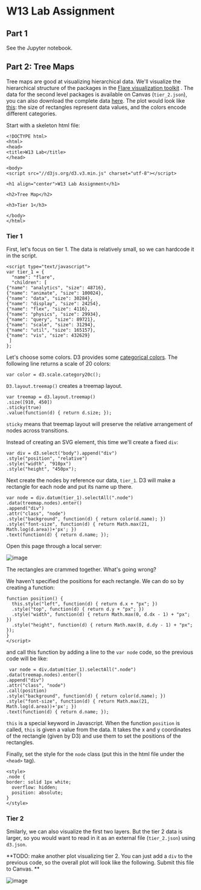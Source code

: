 # W13 Lab Assignment

## Part 1
See the Jupyter notebook.

## Part 2: Tree Maps

Tree maps are good at visualizing hierarchical data. We'll visualize the hierarchical structure of the packages in the [Flare visualization toolkit](http://flare.prefuse.org/) . The data for the second level packages is available on Canvas (`tier_2.json`), you can also download the complete data [here](https://gist.github.com/mbostock/1093025#file-flare-json). The plot would look like [this](http://bl.ocks.org/mbostock/4063582): the size of rectangles represent data values, and the colors encode different categories. 


Start with a skeleton html file:

    <!DOCTYPE html>
    <html>
    <head>
    <title>W13 Lab</title>
    </head>

    <body>
    <script src="//d3js.org/d3.v3.min.js" charset="utf-8"></script>

    <h1 align="center">W13 Lab Assignment</h1>

    <h2>Tree Map</h2>

    <h3>Tier 1</h3>
    
    </body>
    </html>




### Tier 1

First, let's focus on tier 1. The data is relatively small, so we can hardcode it in the script.

    <script type="text/javascript">
    var tier_1 = {
      "name": "flare", 
      "children": [
    {"name": "analytics", "size": 48716}, 
    {"name": "animate", "size": 100024}, 
    {"name": "data", "size": 30284}, 
    {"name": "display", "size": 24254}, 
    {"name": "flex", "size": 4116}, 
    {"name": "physics", "size": 29934}, 
    {"name": "query", "size": 89721}, 
    {"name": "scale", "size": 31294}, 
    {"name": "util", "size": 165157}, 
    {"name": "vis", "size": 432629}
     ]
    };

Let's choose some colors. D3 provides some [categorical colors](https://github.com/d3/d3-3.x-api-reference/blob/master/Ordinal-Scales.md#categorical-colors). The following line returns a scale of 20 colors:

    var color = d3.scale.category20c();

`D3.layout.treemap()` creates a treemap layout.

    var treemap = d3.layout.treemap()
    .size([910, 450])
    .sticky(true)
    .value(function(d) { return d.size; });

`sticky` means that treemap layout will preserve the relative arrangement of nodes across transitions.

Instead of creating an SVG element, this time we'll create a fixed `div`:

    var div = d3.select("body").append("div")
    .style("position", "relative")
    .style("width", "910px")
    .style("height", "450px");

Next create the nodes by reference our data, `tier_1`. D3 will make a rectangle for each node and put its name up there.

    var node = div.datum(tier_1).selectAll(".node")
    .data(treemap.nodes).enter()
    .append("div")
    .attr("class", "node")
    .style("background", function(d) { return color(d.name); })
    .style("font-size", function(d) { return Math.max(21, Math.log(d.area))+'px'; })
    .text(function(d) { return d.name; });

Open this page through a local server:

![image](https://github.com/yy/dviz-course/blob/master/w13-text-graph/tree_map_halfdone.png)

The rectangles are crammed together. What's going wrong?

We haven't specified the positions for each rectangle. We can do so by creating a function:

    function position() {
      this.style("left", function(d) { return d.x + "px"; })
      .style("top", function(d) { return d.y + "px"; })
      .style("width", function(d) { return Math.max(0, d.dx - 1) + "px"; })
      .style("height", function(d) { return Math.max(0, d.dy - 1) + "px"; });
    }
    </script>

and call this function by adding a line to the `var node` code, so the previous code will be like:

     var node = div.datum(tier_1).selectAll(".node")
    .data(treemap.nodes).enter()
    .append("div")
    .attr("class", "node")
    .call(position)
    .style("background", function(d) { return color(d.name); })
    .style("font-size", function(d) { return Math.max(21, Math.log(d.area))+'px'; })
    .text(function(d) { return d.name; });

`this` is a special keyword in Javascript. When the function `position` is called, `this` is given a value from the data. It takes the x and y coordinates of the rectangle (given by D3) and use them to set the positions of the rectangles.

Finally, set the style for the `node` class (put this in the html file under the  `<head>` tag).

    <style>
    .node {
    border: solid 1px white;
      overflow: hidden;
      position: absolute;
    }
    </style>


### Tier 2

Smilarly, we can also visualize the first two layers. But the tier 2 data is larger, so you would want to read in it as an external file (`tier_2.json`) using `d3.json`.

**TODO: make another plot visualizing tier 2. You can just add a `div` to the previous code, so the overall plot will look like the following. Submit this file to Canvas. **

![image](https://github.com/yy/dviz-course/blob/master/w13-text-graph/tree_map_2.png)
